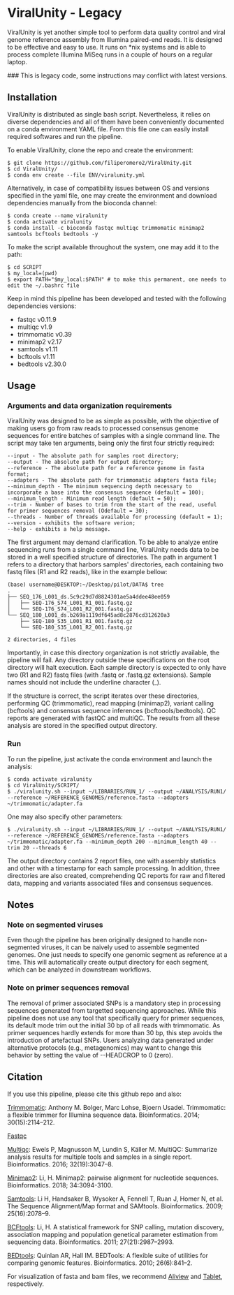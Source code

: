 # ViralUnity - Legacy

ViralUnity is yet another simple tool to perform data quality control and viral genome reference assembly from Illumina paired-end reads. It is designed to be effective and easy to use. It runs on *nix systems and is able to process complete Illumina MiSeq runs in a couple of hours on a regular laptop.

### This is legacy code, some instructions may conflict with latest versions.

## Installation

ViralUnity is distributed as single bash script. Nevertheless, it relies on diverse dependencies and all of them have been conveniently documented on a conda environment YAML file. From this file one can easily install required softwares and run the pipeline.

To enable ViralUnity, clone the repo and create the environment:

    $ git clone https://github.com/filiperomero2/ViralUnity.git
    $ cd ViralUnity/
    $ conda env create --file ENV/viralunity.yml

Alternatively, in case of compatibility issues between OS and versions specified in the yaml file, one may create the environment and download dependencies manually from the bioconda channel:

    $ conda create --name viralunity
    $ conda activate viralunity
    $ conda install -c bioconda fastqc multiqc trimmomatic minimap2 samtools bcftools bedtools -y

To make the script available throughout the system, one may add it to the path:

    $ cd SCRIPT
    $ my_local=(pwd)
    $ export PATH="$my_local:$PATH" # to make this permanent, one needs to edit the ~/.bashrc file

Keep in mind this pipeline has been developed and tested with the following dependencies versions:

* fastqc v0.11.9
* multiqc v1.9
* trimmomatic v0.39
* minimap2 v2.17
* samtools v1.11
* bcftools v1.11
* bedtools v2.30.0

## Usage

### Arguments and data organization requirements

ViralUnity was designed to be as simple as possible, with the objective of making users go from raw reads to processed consensus genome sequences for entire batches of samples with a single command line. The script may take ten arguments, being only the first four strictly required:

    --input - The absolute path for samples root directory;
    --output - The absolute path for output directory;
    --reference - The absolute path for a reference genome in fasta format;
    --adapters - The absolute path for trimmomatic adapters fasta file;
    --minimum_depth - The minimum sequencing depth necessary to incorporate a base into the consensus sequence (default = 100);
    --minimum_length - Minimum read length (default = 50);
    --trim - Number of bases to trim from the start of the read, useful for primer sequences removal (Odefault = 30);
    --threads - Number of threads available for processing (default = 1);
    --version - exhibits the software verion;
    --help - exhibits a help message.

The first argument may demand clarification. To be able to analyze entire sequencing runs from a single command line, ViralUnity needs data to be stored in a well specified structure of directories. The path in argument 1 refers to a directory that harbors samples' directories, each containing two fastq files (R1 and R2 reads), like in the example bellow:

    (base) username@DESKTOP:~/Desktop/pilot/DATA$ tree
    .
    ├── SEQ_176_L001_ds.5c9c29d7d8824301ae5a4ddee48ee059
    │   ├── SEQ-176_S74_L001_R1_001.fastq.gz
    │   └── SEQ-176_S74_L001_R2_001.fastq.gz
    └── SEQ_180_L001_ds.b269a1119df645ad8c2876cd312620a3
        ├── SEQ-180_S35_L001_R1_001.fastq.gz
        └── SEQ-180_S35_L001_R2_001.fastq.gz

    2 directories, 4 files

Importantly, in case this directory organization is not strictly available, the pipeline will fail. Any directory outside these specifications on the root directory will halt execution. Each sample directory is expected to only have two (R1 and R2) fastq files (with .fastq or .fastq.gz extensions). Sample names should not include the underline character (_). 

If the structure is correct, the script iterates over these directories, performing QC (trimmomatic), read mapping (minimap2), variant calling (bcftools) and consensus sequence inferences (bcftoools/bedtools). QC reports are generated with fastQC and multiQC. The results from all these analysis are stored in the specified output directory. 

### Run

To run the pipeline, just activate the conda environment and launch the analysis:

    $ conda activate viralunity
    $ cd ViralUnity/SCRIPT/
    $ ./viralunity.sh --input ~/LIBRARIES/RUN_1/ --output ~/ANALYSIS/RUN1/ --reference ~/REFERENCE_GENOMES/reference.fasta --adapters ~/trimmomatic/adapter.fa

One may also specify other parameters:

    $ ./viralunity.sh --input ~/LIBRARIES/RUN_1/ --output ~/ANALYSIS/RUN1/ --reference ~/REFERENCE_GENOMES/reference.fasta --adapters ~/trimmomatic/adapter.fa --minimum_depth 200 --minimum_length 40 --trim 20 --threads 6

The output directory contains 2 report files, one with assembly statistics and other with a timestamp for each sample processing. In addition, three directories are also created, comprehending QC reports for raw and filtered data, mapping and variants associated files and consensus sequences. 

## Notes

### Note on segmented viruses

Even though the pipeline has been originally designed to handle non-segmented viruses, it can be naively used to assemble segmented genomes. One just needs to specify one genomic segment as reference at a time. This will automatically create output directory for each segment, which can be analyzed in downstream workflows.

### Note on primer sequences removal

The removal of primer associated SNPs is a mandatory step in processing sequences generated from targetted sequencing approaches. While this pipeline does not use any tool that specifically query for primer sequences, its default mode trim out the initial 30 bp of all reads with trimmomatic. As primer sequences hardly extends for more than 30 bp, this step avoids the introduction of artefactual SNPs. Users analyzing data generated under alternative protocols (e.g., metagenomics) may want to change this behavior by setting the value of --HEADCROP to 0 (zero).


## Citation

If you use this pipeline, please cite this github repo and also: 

<a href="http://www.usadellab.org/cms/?page=trimmomatic">Trimmomatic</a>: Anthony M. Bolger, Marc Lohse, Bjoern Usadel. Trimmomatic: a flexible trimmer for Illumina sequence data. Bioinformatics. 2014; 30(15):2114–212.

<a href="https://www.bioinformatics.babraham.ac.uk/projects/fastqc/">Fastqc</a>

<a href="https://github.com/ewels/MultiQC">Multiqc</a>: Ewels P, Magnusson M, Lundin S, Käller M. MultiQC: Summarize analysis results for multiple tools and samples in a single report. Bioinformatics. 2016; 32(19):3047–8.

<a href="https://github.com/lh3/minimap2">Minimap2</a>: Li, H. Minimap2: pairwise alignment for nucleotide sequences. Bioinformatics. 2018; 34:3094-3100.

<a href="https://github.com/samtools/samtools">Samtools</a>: Li H, Handsaker B, Wysoker A, Fennell T, Ruan J, Homer N, et al. The Sequence Alignment/Map format and SAMtools. Bioinformatics. 2009; 25(16):2078–9.

<a href="https://samtools.github.io/bcftools/">BCFtools</a>: Li, H. A statistical framework for SNP calling, mutation discovery, association mapping and population genetical parameter estimation from sequencing data. Bioinformatics. 2011; 27(21):2987–2993. 

<a href="https://github.com/arq5x/bedtools2">BEDtools</a>: Quinlan AR, Hall IM. BEDTools: A flexible suite of utilities for comparing genomic features. Bioinformatics. 2010; 26(6):841–2.

For visualization of fasta and bam files, we recommend <a href="https://ormbunkar.se/aliview/">Aliview</a> and <a href="https://ics.hutton.ac.uk/tablet/">Tablet</a>, respectively.
